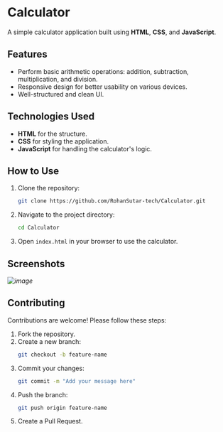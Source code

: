 
# Calculator

A simple calculator application built using **HTML**, **CSS**, and **JavaScript**.

## Features

- Perform basic arithmetic operations: addition, subtraction, multiplication, and division.
- Responsive design for better usability on various devices.
- Well-structured and clean UI.

## Technologies Used

- **HTML** for the structure.
- **CSS** for styling the application.
- **JavaScript** for handling the calculator's logic.

## How to Use

1. Clone the repository:
   ```bash
   git clone https://github.com/RohanSutar-tech/Calculator.git
   ```
2. Navigate to the project directory:
   ```bash
   cd Calculator
   ```
3. Open `index.html` in your browser to use the calculator.

## Screenshots

*![image](https://github.com/user-attachments/assets/6ebfd8af-5568-46a4-b532-798f8920dc75)*

## Contributing

Contributions are welcome! Please follow these steps:

1. Fork the repository.
2. Create a new branch:
   ```bash
   git checkout -b feature-name
   ```
3. Commit your changes:
   ```bash
   git commit -m "Add your message here"
   ```
4. Push the branch:
   ```bash
   git push origin feature-name
   ```
5. Create a Pull Request.


